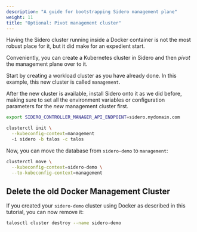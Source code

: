 ```yaml
---
description: "A guide for bootstrapping Sidero management plane"
weight: 11
title: "Optional: Pivot management cluster"
---
```


Having the Sidero cluster running inside a Docker container is not the most
robust place for it, but it did make for an expedient start.

Conveniently, you can create a Kubernetes cluster in Sidero and then _pivot_ the
management plane over to it.

Start by creating a workload cluster as you have already done.
In this example, this new cluster is called `management`.

After the new cluster is available, install Sidero onto it as we did before,
making sure to set all the environment variables or configuration parameters for
the _new_ management cluster first.

```bash
export SIDERO_CONTROLLER_MANAGER_API_ENDPOINT=sidero.mydomain.com

clusterctl init \
  --kubeconfig-context=management
  -i sidero -b talos -c talos
```

Now, you can move the database from `sidero-demo` to `management`:

```bash
clusterctl move \
  --kubeconfig-context=sidero-demo \
  --to-kubeconfig-context=management
```

## Delete the old Docker Management Cluster

If you created your `sidero-demo` cluster using Docker as described in this
tutorial, you can now remove it:

```bash
talosctl cluster destroy --name sidero-demo
```
